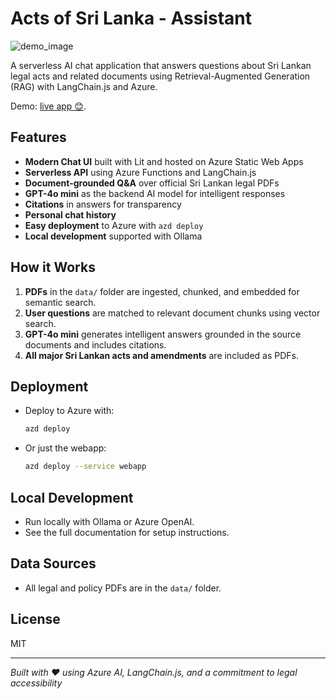 # Acts of Sri Lanka - Assistant

![demo_image](https://github.com/user-attachments/assets/59aa34c3-0b23-42a6-9742-bff46ea9e055)


A serverless AI chat application that answers questions about Sri Lankan legal acts and related documents using Retrieval-Augmented Generation (RAG) with LangChain.js and Azure.

Demo: [live app 😊](https://lively-meadow-0b6650b0f.1.azurestaticapps.net/).

## Features

- **Modern Chat UI** built with Lit and hosted on Azure Static Web Apps
- **Serverless API** using Azure Functions and LangChain.js
- **Document-grounded Q&A** over official Sri Lankan legal PDFs
- **GPT-4o mini** as the backend AI model for intelligent responses
- **Citations** in answers for transparency
- **Personal chat history**
- **Easy deployment** to Azure with `azd deploy`
- **Local development** supported with Ollama

## How it Works

1. **PDFs** in the `data/` folder are ingested, chunked, and embedded for semantic search.
2. **User questions** are matched to relevant document chunks using vector search.
3. **GPT-4o mini** generates intelligent answers grounded in the source documents and includes citations.
4. **All major Sri Lankan acts and amendments** are included as PDFs.

## Deployment

- Deploy to Azure with:
  ```sh
  azd deploy
  ```
- Or just the webapp:
  ```sh
  azd deploy --service webapp
  ```

## Local Development

- Run locally with Ollama or Azure OpenAI.
- See the full documentation for setup instructions.

## Data Sources

- All legal and policy PDFs are in the `data/` folder.

## License

MIT

---

_Built with ❤️ using Azure AI, LangChain.js, and a commitment to legal accessibility_
